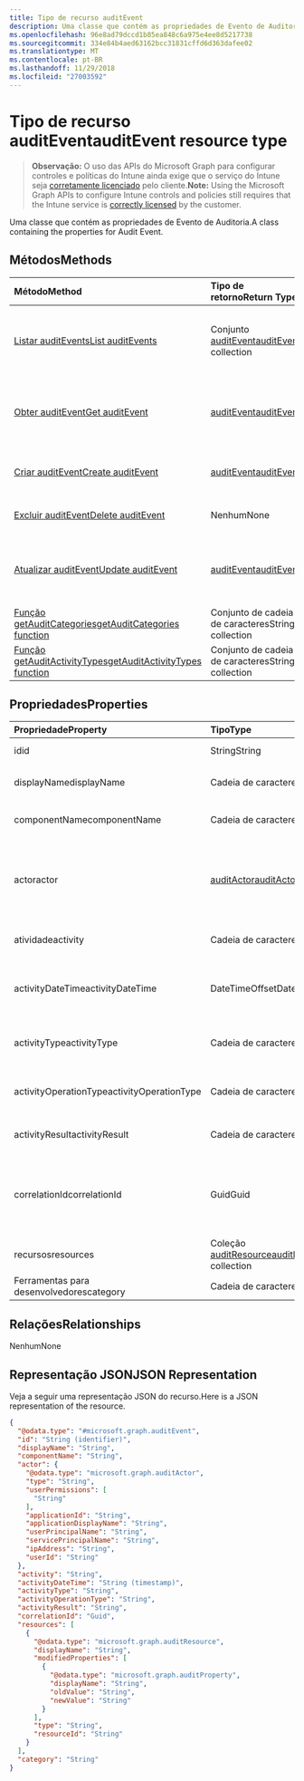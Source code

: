 ```yaml
---
title: Tipo de recurso auditEvent
description: Uma classe que contém as propriedades de Evento de Auditoria.
ms.openlocfilehash: 96e8ad79dccd1b85ea848c6a975e4ee8d5217738
ms.sourcegitcommit: 334e84b4aed63162bcc31831cffd6d363dafee02
ms.translationtype: MT
ms.contentlocale: pt-BR
ms.lasthandoff: 11/29/2018
ms.locfileid: "27003592"
---
```

# <a name="auditevent-resource-type"></a><span data-ttu-id="c7dba-103">Tipo de recurso auditEvent</span><span class="sxs-lookup"><span data-stu-id="c7dba-103">auditEvent resource type</span></span>

> <span data-ttu-id="c7dba-104">**Observação:** O uso das APIs do Microsoft Graph para configurar controles e políticas do Intune ainda exige que o serviço do Intune seja [corretamente licenciado](https://go.microsoft.com/fwlink/?linkid=839381) pelo cliente.</span><span class="sxs-lookup"><span data-stu-id="c7dba-104">**Note:** Using the Microsoft Graph APIs to configure Intune controls and policies still requires that the Intune service is [correctly licensed](https://go.microsoft.com/fwlink/?linkid=839381) by the customer.</span></span>

<span data-ttu-id="c7dba-105">Uma classe que contém as propriedades de Evento de Auditoria.</span><span class="sxs-lookup"><span data-stu-id="c7dba-105">A class containing the properties for Audit Event.</span></span>
## <a name="methods"></a><span data-ttu-id="c7dba-106">Métodos</span><span class="sxs-lookup"><span data-stu-id="c7dba-106">Methods</span></span>
|<span data-ttu-id="c7dba-107">Método</span><span class="sxs-lookup"><span data-stu-id="c7dba-107">Method</span></span>|<span data-ttu-id="c7dba-108">Tipo de retorno</span><span class="sxs-lookup"><span data-stu-id="c7dba-108">Return Type</span></span>|<span data-ttu-id="c7dba-109">Descrição</span><span class="sxs-lookup"><span data-stu-id="c7dba-109">Description</span></span>|
|:---|:---|:---|
|[<span data-ttu-id="c7dba-110">Listar auditEvents</span><span class="sxs-lookup"><span data-stu-id="c7dba-110">List auditEvents</span></span>](../api/intune-auditing-auditevent-list.md)|<span data-ttu-id="c7dba-111">Conjunto [auditEvent](../resources/intune-auditing-auditevent.md)</span><span class="sxs-lookup"><span data-stu-id="c7dba-111">[auditEvent](../resources/intune-auditing-auditevent.md) collection</span></span>|<span data-ttu-id="c7dba-112">Listar propriedades e relações de objetos de [auditEvent](../resources/intune-auditing-auditevent.md).</span><span class="sxs-lookup"><span data-stu-id="c7dba-112">List properties and relationships of the [auditEvent](../resources/intune-auditing-auditevent.md) objects.</span></span>|
|[<span data-ttu-id="c7dba-113">Obter auditEvent</span><span class="sxs-lookup"><span data-stu-id="c7dba-113">Get auditEvent</span></span>](../api/intune-auditing-auditevent-get.md)|[<span data-ttu-id="c7dba-114">auditEvent</span><span class="sxs-lookup"><span data-stu-id="c7dba-114">auditEvent</span></span>](../resources/intune-auditing-auditevent.md)|<span data-ttu-id="c7dba-115">Ler propriedades e relações de objetos de[auditEvent](../resources/intune-auditing-auditevent.md).</span><span class="sxs-lookup"><span data-stu-id="c7dba-115">Read properties and relationships of the [auditEvent](../resources/intune-auditing-auditevent.md) object.</span></span>|
|[<span data-ttu-id="c7dba-116">Criar auditEvent</span><span class="sxs-lookup"><span data-stu-id="c7dba-116">Create auditEvent</span></span>](../api/intune-auditing-auditevent-create.md)|[<span data-ttu-id="c7dba-117">auditEvent</span><span class="sxs-lookup"><span data-stu-id="c7dba-117">auditEvent</span></span>](../resources/intune-auditing-auditevent.md)|<span data-ttu-id="c7dba-118">Criar um novo objeto de[auditEvent](../resources/intune-auditing-auditevent.md).</span><span class="sxs-lookup"><span data-stu-id="c7dba-118">Create a new [auditEvent](../resources/intune-auditing-auditevent.md) object.</span></span>|
|[<span data-ttu-id="c7dba-119">Excluir auditEvent</span><span class="sxs-lookup"><span data-stu-id="c7dba-119">Delete auditEvent</span></span>](../api/intune-auditing-auditevent-delete.md)|<span data-ttu-id="c7dba-120">Nenhum</span><span class="sxs-lookup"><span data-stu-id="c7dba-120">None</span></span>|<span data-ttu-id="c7dba-121">Excluir [auditEvent](../resources/intune-auditing-auditevent.md).</span><span class="sxs-lookup"><span data-stu-id="c7dba-121">Deletes a [auditEvent](../resources/intune-auditing-auditevent.md).</span></span>|
|[<span data-ttu-id="c7dba-122">Atualizar auditEvent</span><span class="sxs-lookup"><span data-stu-id="c7dba-122">Update auditEvent</span></span>](../api/intune-auditing-auditevent-update.md)|[<span data-ttu-id="c7dba-123">auditEvent</span><span class="sxs-lookup"><span data-stu-id="c7dba-123">auditEvent</span></span>](../resources/intune-auditing-auditevent.md)|<span data-ttu-id="c7dba-124">Atualizar as propriedades do objeto de [auditEvent](../resources/intune-auditing-auditevent.md).</span><span class="sxs-lookup"><span data-stu-id="c7dba-124">Update the properties of a [auditEvent](../resources/intune-auditing-auditevent.md) object.</span></span>|
|[<span data-ttu-id="c7dba-125">Função getAuditCategories</span><span class="sxs-lookup"><span data-stu-id="c7dba-125">getAuditCategories function</span></span>](../api/intune-auditing-auditevent-getauditcategories.md)|<span data-ttu-id="c7dba-126">Conjunto de cadeia de caracteres</span><span class="sxs-lookup"><span data-stu-id="c7dba-126">String collection</span></span>|<span data-ttu-id="c7dba-127">Ainda não documentado</span><span class="sxs-lookup"><span data-stu-id="c7dba-127">Not yet documented</span></span>|
|[<span data-ttu-id="c7dba-128">Função getAuditActivityTypes</span><span class="sxs-lookup"><span data-stu-id="c7dba-128">getAuditActivityTypes function</span></span>](../api/intune-auditing-auditevent-getauditactivitytypes.md)|<span data-ttu-id="c7dba-129">Conjunto de cadeia de caracteres</span><span class="sxs-lookup"><span data-stu-id="c7dba-129">String collection</span></span>|<span data-ttu-id="c7dba-130">Ainda não documentado</span><span class="sxs-lookup"><span data-stu-id="c7dba-130">Not yet documented</span></span>|

## <a name="properties"></a><span data-ttu-id="c7dba-131">Propriedades</span><span class="sxs-lookup"><span data-stu-id="c7dba-131">Properties</span></span>
|<span data-ttu-id="c7dba-132">Propriedade</span><span class="sxs-lookup"><span data-stu-id="c7dba-132">Property</span></span>|<span data-ttu-id="c7dba-133">Tipo</span><span class="sxs-lookup"><span data-stu-id="c7dba-133">Type</span></span>|<span data-ttu-id="c7dba-134">Descrição</span><span class="sxs-lookup"><span data-stu-id="c7dba-134">Description</span></span>|
|:---|:---|:---|
|<span data-ttu-id="c7dba-135">id</span><span class="sxs-lookup"><span data-stu-id="c7dba-135">id</span></span>|<span data-ttu-id="c7dba-136">String</span><span class="sxs-lookup"><span data-stu-id="c7dba-136">String</span></span>|<span data-ttu-id="c7dba-137">Chave da entidade.</span><span class="sxs-lookup"><span data-stu-id="c7dba-137">Key of the entity.</span></span>|
|<span data-ttu-id="c7dba-138">displayName</span><span class="sxs-lookup"><span data-stu-id="c7dba-138">displayName</span></span>|<span data-ttu-id="c7dba-139">Cadeia de caracteres</span><span class="sxs-lookup"><span data-stu-id="c7dba-139">String</span></span>|<span data-ttu-id="c7dba-140">Nome de exibição do evento.</span><span class="sxs-lookup"><span data-stu-id="c7dba-140">Event display name.</span></span>|
|<span data-ttu-id="c7dba-141">componentName</span><span class="sxs-lookup"><span data-stu-id="c7dba-141">componentName</span></span>|<span data-ttu-id="c7dba-142">Cadeia de caracteres</span><span class="sxs-lookup"><span data-stu-id="c7dba-142">String</span></span>|<span data-ttu-id="c7dba-143">Nome do componente.</span><span class="sxs-lookup"><span data-stu-id="c7dba-143">Component name.</span></span>|
|<span data-ttu-id="c7dba-144">actor</span><span class="sxs-lookup"><span data-stu-id="c7dba-144">actor</span></span>|[<span data-ttu-id="c7dba-145">auditActor</span><span class="sxs-lookup"><span data-stu-id="c7dba-145">auditActor</span></span>](../resources/intune-auditing-auditactor.md)|<span data-ttu-id="c7dba-146">Usuários e aplicativos do AAD associados com o evento de auditoria.</span><span class="sxs-lookup"><span data-stu-id="c7dba-146">AAD user and application that are associated with the audit event.</span></span>|
|<span data-ttu-id="c7dba-147">atividade</span><span class="sxs-lookup"><span data-stu-id="c7dba-147">activity</span></span>|<span data-ttu-id="c7dba-148">Cadeia de caracteres</span><span class="sxs-lookup"><span data-stu-id="c7dba-148">String</span></span>|<span data-ttu-id="c7dba-149">Nome amigável da atividade.</span><span class="sxs-lookup"><span data-stu-id="c7dba-149">Friendly name of the activity.</span></span>|
|<span data-ttu-id="c7dba-150">activityDateTime</span><span class="sxs-lookup"><span data-stu-id="c7dba-150">activityDateTime</span></span>|<span data-ttu-id="c7dba-151">DateTimeOffset</span><span class="sxs-lookup"><span data-stu-id="c7dba-151">DateTimeOffset</span></span>|<span data-ttu-id="c7dba-152">A hora e data em UTC em que a atividade foi executada.</span><span class="sxs-lookup"><span data-stu-id="c7dba-152">The date time in UTC when the activity was performed.</span></span>|
|<span data-ttu-id="c7dba-153">activityType</span><span class="sxs-lookup"><span data-stu-id="c7dba-153">activityType</span></span>|<span data-ttu-id="c7dba-154">Cadeia de caracteres</span><span class="sxs-lookup"><span data-stu-id="c7dba-154">String</span></span>|<span data-ttu-id="c7dba-155">O tipo de atividade que foi executada.</span><span class="sxs-lookup"><span data-stu-id="c7dba-155">The type of activity that was being performed.</span></span>|
|<span data-ttu-id="c7dba-156">activityOperationType</span><span class="sxs-lookup"><span data-stu-id="c7dba-156">activityOperationType</span></span>|<span data-ttu-id="c7dba-157">Cadeia de caracteres</span><span class="sxs-lookup"><span data-stu-id="c7dba-157">String</span></span>|<span data-ttu-id="c7dba-158">O tipo de operação HTTP da atividade.</span><span class="sxs-lookup"><span data-stu-id="c7dba-158">The HTTP operation type of the activity.</span></span>|
|<span data-ttu-id="c7dba-159">activityResult</span><span class="sxs-lookup"><span data-stu-id="c7dba-159">activityResult</span></span>|<span data-ttu-id="c7dba-160">Cadeia de caracteres</span><span class="sxs-lookup"><span data-stu-id="c7dba-160">String</span></span>|<span data-ttu-id="c7dba-161">O resultado da atividade.</span><span class="sxs-lookup"><span data-stu-id="c7dba-161">The result of the activity.</span></span>|
|<span data-ttu-id="c7dba-162">correlationId</span><span class="sxs-lookup"><span data-stu-id="c7dba-162">correlationId</span></span>|<span data-ttu-id="c7dba-163">Guid</span><span class="sxs-lookup"><span data-stu-id="c7dba-163">Guid</span></span>|<span data-ttu-id="c7dba-164">A ID da solicitação de cliente usada para correlacionar a atividade dentro do sistema.</span><span class="sxs-lookup"><span data-stu-id="c7dba-164">The client request Id that is used to correlate activity within the system.</span></span>|
|<span data-ttu-id="c7dba-165">recursos</span><span class="sxs-lookup"><span data-stu-id="c7dba-165">resources</span></span>|<span data-ttu-id="c7dba-166">Coleção [auditResource](../resources/intune-auditing-auditresource.md)</span><span class="sxs-lookup"><span data-stu-id="c7dba-166">[auditResource](../resources/intune-auditing-auditresource.md) collection</span></span>|<span data-ttu-id="c7dba-167">Recursos em modificação.</span><span class="sxs-lookup"><span data-stu-id="c7dba-167">Resources being modified.</span></span>|
|<span data-ttu-id="c7dba-168">Ferramentas para desenvolvedores</span><span class="sxs-lookup"><span data-stu-id="c7dba-168">category</span></span>|<span data-ttu-id="c7dba-169">Cadeia de caracteres</span><span class="sxs-lookup"><span data-stu-id="c7dba-169">String</span></span>|<span data-ttu-id="c7dba-170">Categoria de auditoria.</span><span class="sxs-lookup"><span data-stu-id="c7dba-170">Audit category.</span></span>|

## <a name="relationships"></a><span data-ttu-id="c7dba-171">Relações</span><span class="sxs-lookup"><span data-stu-id="c7dba-171">Relationships</span></span>
<span data-ttu-id="c7dba-172">Nenhum</span><span class="sxs-lookup"><span data-stu-id="c7dba-172">None</span></span>
## <a name="json-representation"></a><span data-ttu-id="c7dba-173">Representação JSON</span><span class="sxs-lookup"><span data-stu-id="c7dba-173">JSON Representation</span></span>
<span data-ttu-id="c7dba-174">Veja a seguir uma representação JSON do recurso.</span><span class="sxs-lookup"><span data-stu-id="c7dba-174">Here is a JSON representation of the resource.</span></span>
<!-- {
  "blockType": "resource",
  "keyProperty": "id",
  "@odata.type": "microsoft.graph.auditEvent"
}
-->
``` json
{
  "@odata.type": "#microsoft.graph.auditEvent",
  "id": "String (identifier)",
  "displayName": "String",
  "componentName": "String",
  "actor": {
    "@odata.type": "microsoft.graph.auditActor",
    "type": "String",
    "userPermissions": [
      "String"
    ],
    "applicationId": "String",
    "applicationDisplayName": "String",
    "userPrincipalName": "String",
    "servicePrincipalName": "String",
    "ipAddress": "String",
    "userId": "String"
  },
  "activity": "String",
  "activityDateTime": "String (timestamp)",
  "activityType": "String",
  "activityOperationType": "String",
  "activityResult": "String",
  "correlationId": "Guid",
  "resources": [
    {
      "@odata.type": "microsoft.graph.auditResource",
      "displayName": "String",
      "modifiedProperties": [
        {
          "@odata.type": "microsoft.graph.auditProperty",
          "displayName": "String",
          "oldValue": "String",
          "newValue": "String"
        }
      ],
      "type": "String",
      "resourceId": "String"
    }
  ],
  "category": "String"
}
```



